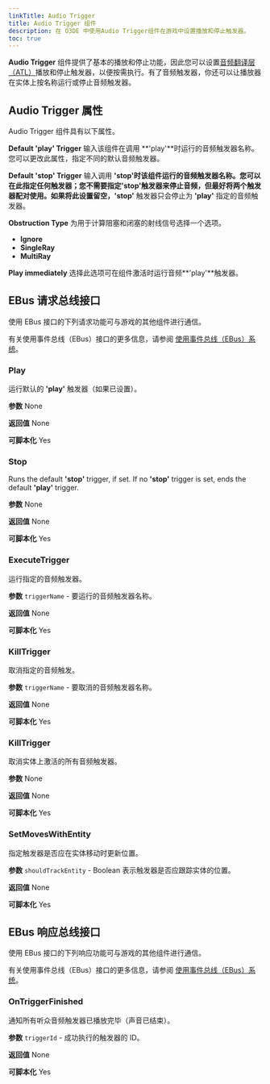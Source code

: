 ```yaml
---
linkTitle: Audio Trigger
title: Audio Trigger 组件
description: 在 O3DE 中使用Audio Trigger组件在游戏中设置播放和停止触发器。
toc: true
---
```


**Audio Trigger** 组件提供了基本的播放和停止功能，因此您可以设置[音频翻译层（ATL）](/docs/user-guide/interactivity/audio/audio-translation-layer)播放和停止触发器，以便按需执行。有了音频触发器，你还可以让播放器在实体上按名称运行或停止音频触发器。

## Audio Trigger 属性

Audio Trigger 组件具有以下属性。

**Default 'play' Trigger**
输入该组件在调用 **'play'**时运行的音频触发器名称。您可以更改此属性，指定不同的默认音频触发器。

**Default 'stop' Trigger**
输入调用 **'stop'**时该组件运行的音频触发器名称。您可以在此指定任何触发器；您不需要指定**'stop'**触发器来停止音频，但最好将两个触发器配对使用。如果将此设置留空，**'stop'** 触发器只会停止为 **'play'** 指定的音频触发器。

**Obstruction Type**
为用于计算阻塞和闭塞的射线信号选择一个选项。

* **Ignore**
* **SingleRay**
* **MultiRay**

**Play immediately**
选择此选项可在组件激活时运行音频**'play'**触发器。

## EBus 请求总线接口

使用 EBus 接口的下列请求功能可与游戏的其他组件进行通信。

有关使用事件总线（EBus）接口的更多信息，请参阅 [使用事件总线（EBus）系统](/docs/user-guide/programming/messaging/ebus)。

### Play

运行默认的 **'play'** 触发器（如果已设置）。

**参数**
None

**返回值**
None

**可脚本化**
Yes

### Stop

Runs the default **'stop'** trigger, if set. If no **'stop'** trigger is set, ends the default **'play'** trigger.

**参数**
None

**返回值**
None

**可脚本化**
Yes

### ExecuteTrigger

运行指定的音频触发器。

**参数**
`triggerName` - 要运行的音频触发器名称。

**返回值**
None

**可脚本化**
Yes

### KillTrigger

取消指定的音频触发。

**参数**
`triggerName` - 要取消的音频触发器名称。

**返回值**
None

**可脚本化**
Yes

### KillTrigger

取消实体上激活的所有音频触发器。

**参数**
None

**返回值**
None

**可脚本化**
Yes

### SetMovesWithEntity

指定触发器是否应在实体移动时更新位置。

**参数**
`shouldTrackEntity` - Boolean 表示触发器是否应跟踪实体的位置。

**返回值**
None

**可脚本化**
Yes

## EBus 响应总线接口

使用 EBus 接口的下列响应功能可与游戏的其他组件进行通信。

有关使用事件总线（EBus）接口的更多信息，请参阅 [使用事件总线（EBus）系统](/docs/user-guide/programming/messaging/ebus/)。

### OnTriggerFinished

通知所有听众音频触发器已播放完毕（声音已结束）。

**参数**
`triggerId` - 成功执行的触发器的 ID。

**返回值**
None

**可脚本化**
Yes
